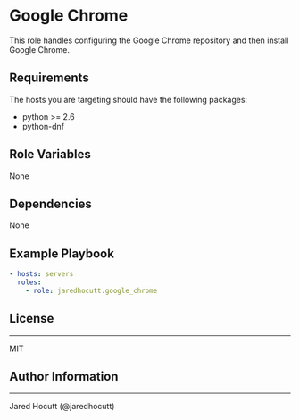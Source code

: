 # Google Chrome

This role handles configuring the Google Chrome repository and then install
Google Chrome.

## Requirements

The hosts you are targeting should have the following packages:

- python >= 2.6
- python-dnf

## Role Variables

None

## Dependencies

None

## Example Playbook


```yaml
- hosts: servers
  roles:
    - role: jaredhocutt.google_chrome
```

## License
-------

MIT

## Author Information
------------------

Jared Hocutt (@jaredhocutt)
